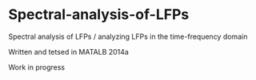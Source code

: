 # Spectral-analysis-of-LFPs
Spectral analysis of LFPs / analyzing LFPs in the time-frequency domain

Written and tetsed in MATALB 2014a

Work in progress
